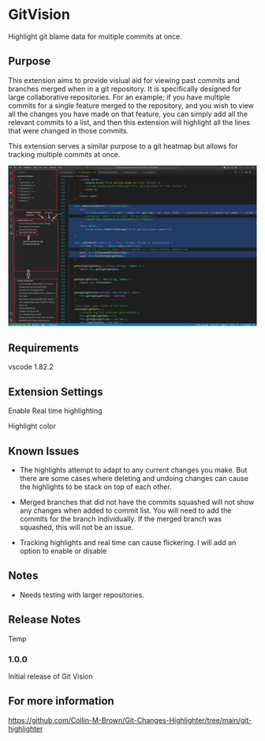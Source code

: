 # GitVision
Highlight git blame data for multiple commits at once.
## Purpose
This extension aims to provide visiual aid for viewing past commits and branches merged when in a git repository. It is specifically designed for large collaborative repositories.
For an example; if you have multiple commits for a single feature merged to the repository, and you wish to view all the changes you have made on that feature, you can simply add all the relevant commits to a list, and then this extension will highlight all the lines that were changed in those commits.

This extension serves a similar purpose to a git heatmap but allows for tracking multiple commits at once.

![example image](images/gitvisionexample.png)
## Requirements

vscode 1.82.2

## Extension Settings

Enable Real time highlighting

Highlight color

## Known Issues

* The highlights attempt to adapt to any current changes you make. But there are some cases
    where deleting and undoing changes can cause the highlights to be stack on top of each other.

* Merged branches that did not have the commits squashed will not show any changes when added to commit list. You will need to add the commits for the branch individually. If the merged branch was squashed, this will not be an issue.

* Tracking highlights and real time can cause flickering. I will add an option to enable or disable

## Notes
* Needs testing with larger repositories.
  
## Release Notes

Temp

### 1.0.0

Initial release of Git Vision


## For more information

https://github.com/Collin-M-Brown/Git-Changes-Highlighter/tree/main/git-highlighter
